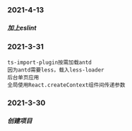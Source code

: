### 2021-4-13
##### 加上eslint

### 2021-3-31
```
ts-import-plugin按需加载antd
因为antd需要less，载入less-loader
后台单页应用
全局使用React.createContext组件间传递参数
```
### 2021-3-30
##### 创建项目